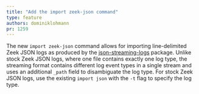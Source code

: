 ```yaml
---
title: "Add the import zeek-json command"
type: feature
authors: dominiklohmann
pr: 1259
---
```


The new `import zeek-json` command allows for importing line-delimited Zeek JSON
logs as produced by the
[json-streaming-logs](https://github.com/corelight/json-streaming-logs) package.
Unlike stock Zeek JSON logs, where one file contains exactly one log type, the
streaming format contains different log event types in a single stream and uses
an additional `_path` field to disambiguate the log type. For stock Zeek JSON
logs, use the existing `import json` with the `-t` flag to specify the log type.
